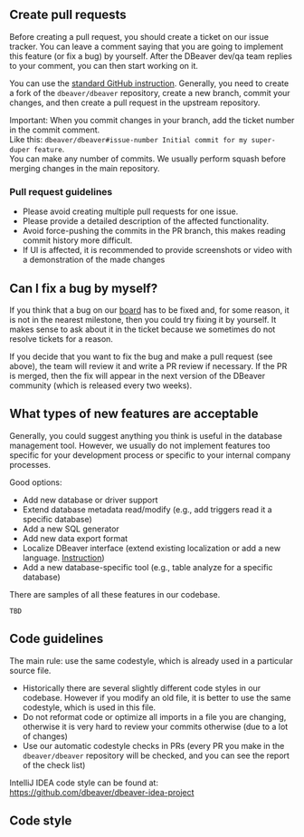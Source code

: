 ## Create pull requests

Before creating a pull request, you should create a ticket on our issue tracker. You can leave a 
comment saying that you are going to implement this feature (or fix a bug) by yourself. After 
the DBeaver dev/qa team replies to your comment, you can then start working on it.  

You can use the [standard GitHub instruction](https://docs.github.com/en/pull-requests/collaborating-with-pull-requests/proposing-changes-to-your-work-with-pull-requests/creating-a-pull-request-from-a-fork). 
Generally, you need to create a fork of the `dbeaver/dbeaver` repository, create a new branch, commit your changes, and then create a pull request in the upstream repository.  

Important: When you commit changes in your branch, add the ticket number in the commit comment.  
Like this: `dbeaver/dbeaver#issue-number Initial commit for my super-duper feature`.  
You can make any number of commits. We usually perform squash before merging changes in the main repository.  

### Pull request guidelines
* Please avoid creating multiple pull requests for one issue. 
* Please provide a detailed description of the affected functionality.
* Avoid force-pushing the commits in the PR branch, this makes reading commit history more difficult.
* If UI is affected, it is recommended to provide screenshots or video with a demonstration of the made changes

## Can I fix a bug by myself?

If you think that a bug on our [board](https://github.com/dbeaver/dbeaver/issues) has to be fixed and, for some reason, it is not in the nearest milestone, then you could try fixing it by yourself. It makes sense to ask about it in the ticket because we sometimes do not resolve tickets for a reason.  

If you decide that you want to fix the bug and make a pull request (see above), the team will review it and write a PR review if necessary. If the PR is merged, then the fix will appear in the next version of the DBeaver community (which is released every two weeks).

## What types of new features are acceptable

Generally, you could suggest anything you think is useful in the database management tool. However, we usually do not implement features too specific for your development process or specific to your internal company processes.  

Good options:
- Add new database or driver support
- Extend database metadata read/modify (e.g., add triggers read it a specific database)
- Add a new SQL generator
- Add new data export format
- Localize DBeaver interface (extend existing localization or add a new language. [Instruction](https://github.com/dbeaver/dbeaver/wiki/Localization))
- Add a new database-specific tool (e.g., table analyze for a specific database)

There are samples of all these features in our codebase.

```
TBD
```

## Code guidelines

The main rule: use the same codestyle, which is already used in a particular source file.  

- Historically there are several slightly different code styles in our codebase. However if you modify an old file, it is better to use the same codestyle, which is used in this file.  
- Do not reformat code or optimize all imports in a file you are changing, otherwise it is very hard to review your commits otherwise (due to a lot of changes)
- Use our automatic codestyle checks in PRs (every PR you make in the `dbeaver/dbeaver` repository will be checked, and you can see the report of the check list)

IntelliJ IDEA code style can be found at: https://github.com/dbeaver/dbeaver-idea-project


## Code style

